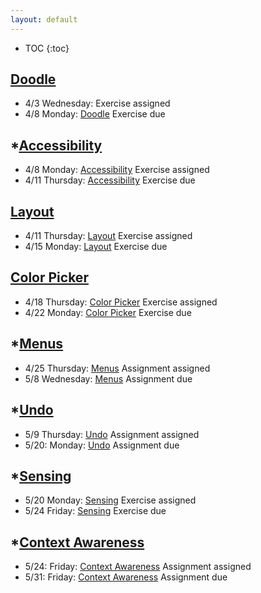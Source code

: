```yaml
---
layout: default
---
```


* TOC
{:toc}

## [Doodle](/interaction/assignments/doodle)
- 4/3 Wednesday: Exercise assigned
- 4/8 Monday: [Doodle](/interaction/assignments/doodle) Exercise due

## *[Accessibility](/interaction/assignments/accessibility) 
- 4/8 Monday: [Accessibility](/interaction/assignments/accessibility) Exercise assigned
- 4/11 Thursday: [Accessibility](/interaction/assignments/accessibility) Exercise due

## [Layout](/interaction/assignments/layout) 
- 4/11 Thursday: [Layout](/interaction/assignments/layout) Exercise assigned
- 4/15 Monday: [Layout](/interaction/assignments/layout) Exercise due

## [Color Picker](/interaction/assignments/colorpicker) 
- 4/18 Thursday: [Color Picker](/interaction/assignments/colorpicker) Exercise assigned
- 4/22 Monday:  [Color Picker](/interaction/assignments/colorpicker) Exercise due

## *[Menus](/interaction/assignments/menus) 
- 4/25 Thursday: [Menus](/interaction/assignments/menus) Assignment assigned
- 5/8 Wednesday:  [Menus](/interaction/assignments/menus) Assignment due 

## *[Undo](/interaction/assignments/undo) 
- 5/9 Thursday: [Undo](/interaction/assignments/undo) Assignment assigned
- 5/20: Monday: [Undo](/interaction/assignments/undo) Assignment due

## *[Sensing](/interaction/assignments/sensing) 
- 5/20 Monday: [Sensing](/interaction/assignments/sensing) Exercise assigned
- 5/24 Friday:  [Sensing](/interaction/assignments/sensing) Exercise due

## *[Context Awareness](/interaction/assignments/contextaware) 
- 5/24: Friday: [Context Awareness](/interaction/assignments/contextaware) Assignment assigned
- 5/31: Friday:  [Context Awareness](/interaction/assignments/contextaware) Assignment due


